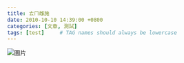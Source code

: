 ```yaml
---
title: ㄊㄇ雌施
date: 2010-10-10 14:39:00 +0800
categories: [文章, 測試]
tags: [test]     # TAG names should always be lowercase
---
```



![圖片](https://lh4.googleusercontent.com/ZItdGTXe2ZFB9PKp1imIvIATmSU9lmwtFqFOmntxVKY2lHBSfinDI41LBSWwzK0ok0gI6ofJB6_YQPdUy303=w1920-h927)

